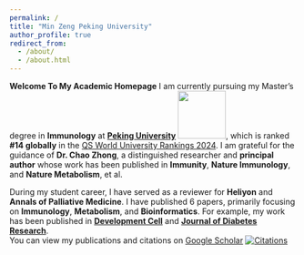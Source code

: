 ```yaml
---
permalink: /
title: "Min Zeng Peking University"
author_profile: true
redirect_from: 
  - /about/
  - /about.html
---
```


**Welcome To My Academic Homepage**
I am currently pursuing my Master’s degree in **Immunology** at [**Peking University**](https://www.pku.edu.cn/) <img src='./images/pku.png' style='width: 6em;'>, which is ranked **#14 globally** in the [QS World University Rankings 2024](https://www.topuniversities.com/universities/peking-university). I am grateful for the guidance of **Dr. Chao Zhong**, a distinguished researcher and **principal author** whose work has been published in **Immunity**, **Nature Immunology**, and **Nature Metabolism**, et al. <br/>

During my student career, I have served as a reviewer for **Heliyon** and **Annals of Palliative Medicine**. I have published 6 papers, primarily focusing on **Immunology**, **Metabolism**, and **Bioinformatics**. For example, my work has been published in **[Development Cell](https://www.journals.elsevier.com/developmental-cell)** and **[Journal of Diabetes Research](https://www.hindawi.com/journals/jdr/)**.  
 You can view my publications and citations on [Google Scholar](https://scholar.google.com/citations?user=wkBkJnsAAAAJ) [![Citations](https://img.shields.io/badge/Citations-57-blue?logo=google-scholar&logoColor=white&labelColor=blue&color=lightgray)](https://scholar.google.com/citations?user=wkBkJnsAAAAJ)





<br>
<br>
<br>
<br>
<br>
<br>
<script 
  type='text/javascript' 
  id='clustrmaps' 
  src='//cdn.clustrmaps.com/map_v2.js?cl=ffffff&w=400&h=300&t=tt&d=gWFKnUUd4_GLLUZ-nESj6bbNl_sk20p-6azhuIyP1Fg&co=2d78ad&ct=ffffff&cmo=3acc3a&cmn=ff5353'>
</script>

